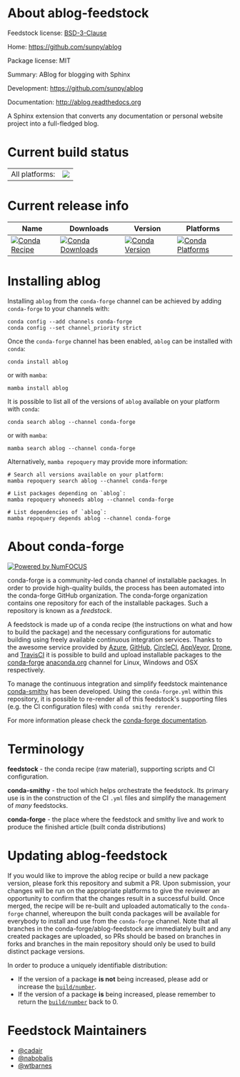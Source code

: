 About ablog-feedstock
=====================

Feedstock license: [BSD-3-Clause](https://github.com/conda-forge/ablog-feedstock/blob/main/LICENSE.txt)

Home: https://github.com/sunpy/ablog

Package license: MIT

Summary: ABlog for blogging with Sphinx

Development: https://github.com/sunpy/ablog

Documentation: http://ablog.readthedocs.org

A Sphinx extension that converts any documentation or personal website
project into a full-fledged blog.


Current build status
====================


<table><tr><td>All platforms:</td>
    <td>
      <a href="https://dev.azure.com/conda-forge/feedstock-builds/_build/latest?definitionId=2647&branchName=main">
        <img src="https://dev.azure.com/conda-forge/feedstock-builds/_apis/build/status/ablog-feedstock?branchName=main">
      </a>
    </td>
  </tr>
</table>

Current release info
====================

| Name | Downloads | Version | Platforms |
| --- | --- | --- | --- |
| [![Conda Recipe](https://img.shields.io/badge/recipe-ablog-green.svg)](https://anaconda.org/conda-forge/ablog) | [![Conda Downloads](https://img.shields.io/conda/dn/conda-forge/ablog.svg)](https://anaconda.org/conda-forge/ablog) | [![Conda Version](https://img.shields.io/conda/vn/conda-forge/ablog.svg)](https://anaconda.org/conda-forge/ablog) | [![Conda Platforms](https://img.shields.io/conda/pn/conda-forge/ablog.svg)](https://anaconda.org/conda-forge/ablog) |

Installing ablog
================

Installing `ablog` from the `conda-forge` channel can be achieved by adding `conda-forge` to your channels with:

```
conda config --add channels conda-forge
conda config --set channel_priority strict
```

Once the `conda-forge` channel has been enabled, `ablog` can be installed with `conda`:

```
conda install ablog
```

or with `mamba`:

```
mamba install ablog
```

It is possible to list all of the versions of `ablog` available on your platform with `conda`:

```
conda search ablog --channel conda-forge
```

or with `mamba`:

```
mamba search ablog --channel conda-forge
```

Alternatively, `mamba repoquery` may provide more information:

```
# Search all versions available on your platform:
mamba repoquery search ablog --channel conda-forge

# List packages depending on `ablog`:
mamba repoquery whoneeds ablog --channel conda-forge

# List dependencies of `ablog`:
mamba repoquery depends ablog --channel conda-forge
```


About conda-forge
=================

[![Powered by
NumFOCUS](https://img.shields.io/badge/powered%20by-NumFOCUS-orange.svg?style=flat&colorA=E1523D&colorB=007D8A)](https://numfocus.org)

conda-forge is a community-led conda channel of installable packages.
In order to provide high-quality builds, the process has been automated into the
conda-forge GitHub organization. The conda-forge organization contains one repository
for each of the installable packages. Such a repository is known as a *feedstock*.

A feedstock is made up of a conda recipe (the instructions on what and how to build
the package) and the necessary configurations for automatic building using freely
available continuous integration services. Thanks to the awesome service provided by
[Azure](https://azure.microsoft.com/en-us/services/devops/), [GitHub](https://github.com/),
[CircleCI](https://circleci.com/), [AppVeyor](https://www.appveyor.com/),
[Drone](https://cloud.drone.io/welcome), and [TravisCI](https://travis-ci.com/)
it is possible to build and upload installable packages to the
[conda-forge](https://anaconda.org/conda-forge) [anaconda.org](https://anaconda.org/)
channel for Linux, Windows and OSX respectively.

To manage the continuous integration and simplify feedstock maintenance
[conda-smithy](https://github.com/conda-forge/conda-smithy) has been developed.
Using the ``conda-forge.yml`` within this repository, it is possible to re-render all of
this feedstock's supporting files (e.g. the CI configuration files) with ``conda smithy rerender``.

For more information please check the [conda-forge documentation](https://conda-forge.org/docs/).

Terminology
===========

**feedstock** - the conda recipe (raw material), supporting scripts and CI configuration.

**conda-smithy** - the tool which helps orchestrate the feedstock.
                   Its primary use is in the construction of the CI ``.yml`` files
                   and simplify the management of *many* feedstocks.

**conda-forge** - the place where the feedstock and smithy live and work to
                  produce the finished article (built conda distributions)


Updating ablog-feedstock
========================

If you would like to improve the ablog recipe or build a new
package version, please fork this repository and submit a PR. Upon submission,
your changes will be run on the appropriate platforms to give the reviewer an
opportunity to confirm that the changes result in a successful build. Once
merged, the recipe will be re-built and uploaded automatically to the
`conda-forge` channel, whereupon the built conda packages will be available for
everybody to install and use from the `conda-forge` channel.
Note that all branches in the conda-forge/ablog-feedstock are
immediately built and any created packages are uploaded, so PRs should be based
on branches in forks and branches in the main repository should only be used to
build distinct package versions.

In order to produce a uniquely identifiable distribution:
 * If the version of a package **is not** being increased, please add or increase
   the [``build/number``](https://docs.conda.io/projects/conda-build/en/latest/resources/define-metadata.html#build-number-and-string).
 * If the version of a package **is** being increased, please remember to return
   the [``build/number``](https://docs.conda.io/projects/conda-build/en/latest/resources/define-metadata.html#build-number-and-string)
   back to 0.

Feedstock Maintainers
=====================

* [@cadair](https://github.com/cadair/)
* [@nabobalis](https://github.com/nabobalis/)
* [@wtbarnes](https://github.com/wtbarnes/)

